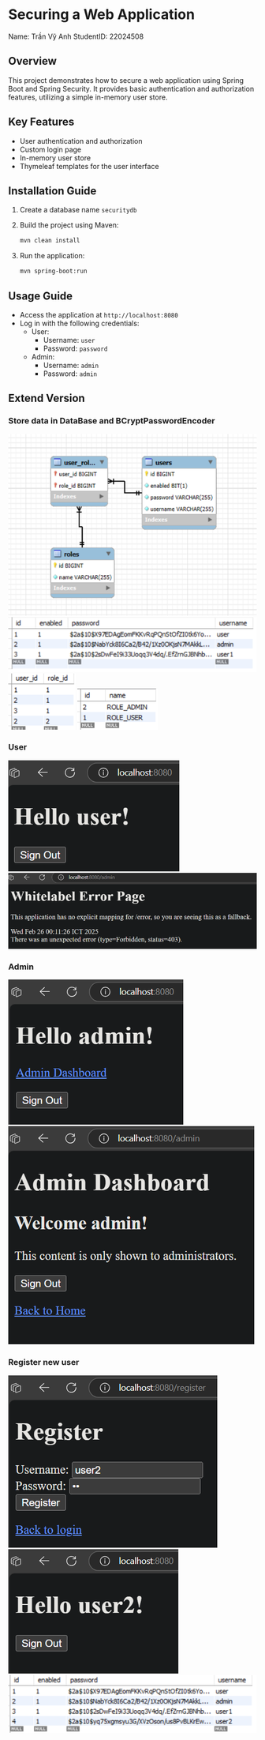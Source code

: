 # Securing a Web Application

Name: Trần Vỹ Anh
StudentID: 22024508

## Overview
This project demonstrates how to secure a web application using Spring Boot and Spring Security. It provides basic authentication and authorization features, utilizing a simple in-memory user store.

## Key Features
- User authentication and authorization
- Custom login page
- In-memory user store
- Thymeleaf templates for the user interface

## Installation Guide
1. Create a database name `securitydb`

2. Build the project using Maven:
    ```sh
    mvn clean install
    ```

3. Run the application:
    ```sh
    mvn spring-boot:run
    ```

## Usage Guide
- Access the application at `http://localhost:8080`
- Log in with the following credentials:
  - User:
      - Username: `user`
      - Password: `password`
  - Admin:
      - Username: `admin`
      - Password: `admin`

## Extend Version
### Store data in DataBase and BCryptPasswordEncoder
![Database](initial\src\main\resources\pictures\erd.png)
![Database](initial\src\main\resources\pictures\user_table.png)
![Database](initial\src\main\resources\pictures\user_roles_table.png)
![Database](initial\src\main\resources\pictures\role_table.png)

### User
![Database](initial\src\main\resources\pictures\user_1.png)
![Database](initial\src\main\resources\pictures\user_2.png)
### Admin 
![Database](initial\src\main\resources\pictures\admin_1.png)
![Database](initial\src\main\resources\pictures\admin_2.png)
### Register new user
![Database](initial\src\main\resources\pictures\register.png)
![Database](initial\src\main\resources\pictures\user_3.png)
![Database](initial\src\main\resources\pictures\user_4.png)